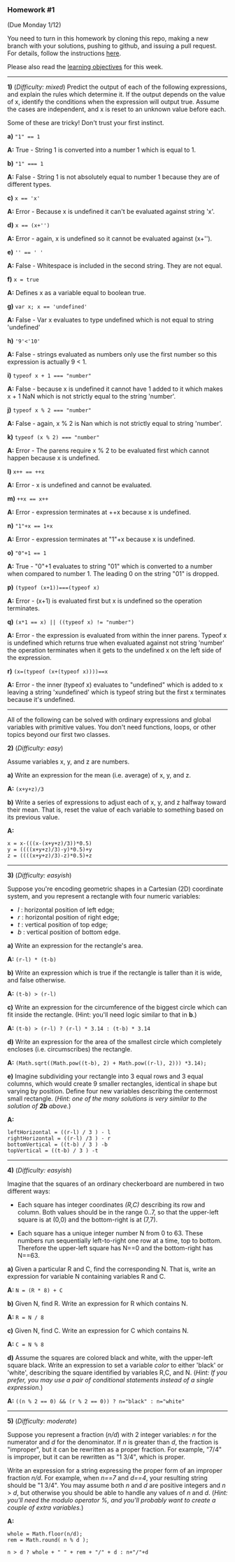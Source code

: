 ### Homework #1
(Due Monday 1/12)

You need to turn in this homework by cloning this repo, making a new branch with your solutions, pushing to github, and issuing a pull request.
For details, follow the instructions [here](http://portlandcodeschool.github.io/jse/2015/01/07/command-line-and-git-slides/#/14).

Please also read the [learning objectives](objectives.md) for this week.

---

**1)** (_Difficulty: mixed_)
Predict the output of each of the following expressions, and explain the rules which determine it.
If the output depends on the value of x, identify the conditions when the expression will output true.  Assume the cases are independent, and x is reset to an unknown value before each.

Some of these are tricky!  Don't trust your first instinct.  


**a)** `"1" == 1`


**A:** True - String 1 is converted into a number 1 which is equal to 1.

**b)** `"1" === 1`


**A:** False - String 1 is not absolutely equal to number 1 because they are of different types.

**c)** `x == 'x'`


**A:** Error - Because x is undefined it can't be evaluated against string 'x'.

**d)** `x == (x+'')`


**A:** Error - again, x is undefined so it cannot be evaluated against (x+'').

**e)** `'' == ' '`


**A:** False - Whitespace is included in the second string. They are not equal.

**f)** `x = true`


**A:** Defines x as a variable equal to boolean true.

**g)** `var x; x == 'undefined'`


**A:** False - Var x evaluates to type undefined which is not equal to string 'undefined'

**h)** `'9'<'10'`


**A:** False - strings evaluated as numbers only use the first number so this expression is actually 9 < 1.

**i)** `typeof x + 1 === "number"`


**A:** False - because x is undefined it cannot have 1 added to it which makes x + 1 NaN which is not strictly equal to the string 'number'.

**j)** `typeof x % 2 === "number"`


**A:** False - again, x % 2 is Nan which is not strictly equal to string 'number'.

**k)** `typeof (x % 2) === "number"`


**A:** Error - The parens require x % 2 to be evaluated first which cannot happen because x is undefined.

**l)** `x++ == ++x`


**A:** Error - x is undefined and cannot be evaluated.

**m)** `++x == x++`


**A:** Error - expression terminates at ++x because x is undefined.

**n)** `"1"+x == 1+x`


**A:** Error - expression terminates at "1"+x because x is undefined.

**o)** `"0"+1 == 1`


**A:** True - "0"+1 evaluates to string "01" which is converted to a number when compared to number 1. The leading 0 on the string "01" is dropped.

**p)** `(typeof (x+1))===(typeof x)`	


**A:** Error - (x+1) is evaluated first but x is undefined so the operation terminates.

**q)** `(x*1 == x) || ((typeof x) != "number")`


**A:** Error - the expression is evaluated from within the inner parens. Typeof x is undefined which returns true when evaluated against not string 'number' the operation terminates when it gets to the undefined x on the left side of the expression.

**r)** `(x=(typeof (x+(typeof x))))==x`


**A:** Error - the inner (typeof x) evaluates to "undefined" which is added to x leaving a string 'xundefined' which is typeof string but the first x terminates because it's undefined.

---

All of the following can be solved with ordinary expressions and global variables with primitive values.  You don't need functions, loops, or other topics beyond our first two classes.

**2)** (_Difficulty: easy_)

Assume variables x, y, and z are numbers.

**a)**
Write an expression for the mean (i.e. average) of x, y, and z.


**A:** 
`(x+y+z)/3`

**b)**
Write a series of expressions to adjust each of x, y, and z halfway toward their mean.
That is, reset the value of each variable to something based on its previous value.


**A:** 

	x = x-(((x-(x+y+z)/3))*0.5)
	y = ((((x+y+z)/3)-y)*0.5)+y
    z = ((((x+y+z)/3)-z)*0.5)+z

---

**3)** (_Difficulty: easyish_)

Suppose you're encoding geometric shapes in a Cartesian (2D) coordinate system, and you represent a rectangle with four numeric variables:

- _l_ : horizontal position of left edge;
- _r_ : horizontal position of right edge;
- _t_ : vertical position of top edge;
- _b_ : vertical position of bottom edge.

**a)**
Write an expression for the rectangle's area.


**A:** 
`(r-l) * (t-b)`

**b)**
Write an expression which is true if the rectangle is taller than it is wide, and false otherwise.


**A:** 
`(t-b) > (r-l)`

**c)**
Write an expression for the circumference of the biggest circle which can fit inside the rectangle.  (Hint: you'll need logic similar to that in **b**.)


**A:** 
`(t-b) > (r-l) ? (r-l) * 3.14 : (t-b) * 3.14`

**d)**
Write an expression for the area of the smallest circle which completely encloses (i.e. circumscribes) the rectangle.


**A:** 
`(Math.sqrt((Math.pow((t-b), 2) + Math.pow((r-l), 2))) *3.14);`

**e)**
Imagine subdividing your rectangle into 3 equal rows and 3 equal columns, which would create 9 smaller rectangles, identical in shape but varying by position.
Define four new variables describing the centermost small rectangle.
(_Hint: one of the many solutions is very similar to the solution of **2b** above._)


**A:** 

	leftHorizontal = ((r-l) / 3 ) - l  
	rightHorizontal = ((r-l) /3 ) - r
	bottomVertical = ((t-b) / 3 ) -b
	topVertical = ((t-b) / 3 ) -t 

---

**4)** (_Difficulty: easyish_)

Imagine that the squares of an ordinary checkerboard are numbered in two different ways:

* Each square has integer coordinates _(R,C)_ describing its row and column.  Both values should be in the range 0..7, so that the upper-left square is at (0,0) and the bottom-right is at (7,7).

* Each square has a unique integer number N from 0 to 63.  These numbers run sequentially left-to-right one row at a time, top to bottom.  Therefore the upper-left square has N==0 and the bottom-right has N==63.

**a)**  Given a particular R and C, find the corresponding N.  That is, write an expression for variable N containing variables R and C.


**A:** 
`N = (R * 8) + C`

**b)**  Given N, find R.  Write an expression for R which contains N.


**A:** 
`R = N / 8`

**c)**  Given N, find C.  Write an expression for C which contains N.


**A:** 
`C = N % 8`

**d)**  Assume the squares are colored black and white, with the upper-left square black.
Write an expression to set a variable _color_ to either 'black' or 'white', describing the square identified by variables R,C, and N.
(_Hint: If you prefer, you may use a pair of conditional statements instead of a single expression._)


**A:** 
`((n % 2 == 0) && (r % 2 == 0)) ? n="black" : n="white"`

---

**5)** (_Difficulty: moderate_)

Suppose you represent a fraction (_n/d_) with 2 integer variables: _n_ for the numerator and _d_ for the denominator.
If _n_ is greater than _d_, the fraction is "improper", but it can be rewritten as a proper fraction.  For example, "7/4" is improper, but it can be rewritten as "1 3/4", which is proper.

Write an expression for a string expressing the proper form of an improper fraction _n/d_.  For example, when _n==7_ and _d==4_, your resulting string should be "1 3/4".  You may assume both _n_ and _d_ are positive integers and _n_ > _d_, but otherwise you should be able to handle any values of _n_ and _d_.
(_Hint: you'll need the modulo operator _%_, and you'll probably want to create a couple of extra variables._)


**A:** 

	whole = Math.floor(n/d); 
	rem = Math.round( n % d ); 
	
	n > d ? whole + " " + rem + "/" + d : n+"/"+d


